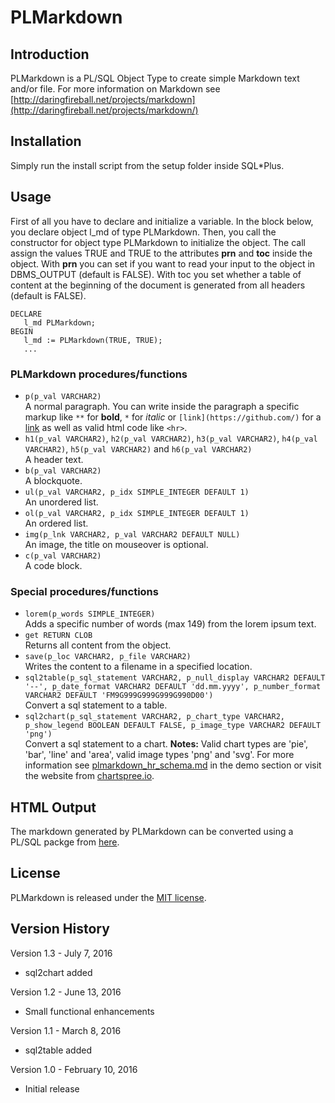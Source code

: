 # PLMarkdown

## Introduction
PLMarkdown is a PL/SQL Object Type to create simple Markdown text and/or file.
For more information on Markdown see [http://daringfireball.net/projects/markdown](http://daringfireball.net/projects/markdown/)

## Installation
Simply run the install script from the setup folder inside SQL*Plus.

## Usage
First of all you have to declare and initialize a variable. In the block below, you declare object l_md
  of type PLMarkdown. Then, you call the constructor for object type PLMarkdown to initialize the object. The call
  assign the values TRUE and TRUE to the attributes **prn** and **toc** inside the object. With **prn** you can set if you want
  to read your input to the object in DBMS_OUTPUT (default is FALSE). With toc you set whether a table of content at
  the beginning of the document is generated from all headers (default is FALSE).

    DECLARE
       l_md PLMarkdown;
    BEGIN
       l_md := PLMarkdown(TRUE, TRUE);
       ...


### PLMarkdown procedures/functions
* `p(p_val VARCHAR2)`<br>A normal paragraph. You can write inside the paragraph a specific markup like `**` for **bold**,
  `*` for *italic* or `[link](https://github.com/)` for a [link](https://github.com/) as well as valid html code like `<hr>`.
* `h1(p_val VARCHAR2)`, `h2(p_val VARCHAR2)`, `h3(p_val VARCHAR2)`, `h4(p_val VARCHAR2)`, `h5(p_val VARCHAR2)` and `h6(p_val VARCHAR2)`<br>A header text.
* `b(p_val VARCHAR2)`<br>A blockquote.
* `ul(p_val VARCHAR2, p_idx SIMPLE_INTEGER DEFAULT 1)`<br>An unordered list.
* `ol(p_val VARCHAR2, p_idx SIMPLE_INTEGER DEFAULT 1)`<br>An ordered list.
* `img(p_lnk VARCHAR2, p_val VARCHAR2 DEFAULT NULL)`<br>An image, the title on mouseover is optional.
* `c(p_val VARCHAR2)`<br>A code block.

### Special procedures/functions
* `lorem(p_words SIMPLE_INTEGER)`<br>Adds a specific number of  words (max 149) from the lorem ipsum text.
* `get RETURN CLOB`<br>Returns all content from the object.
* `save(p_loc VARCHAR2, p_file VARCHAR2)`<br>Writes the content to a filename in a specified location.
* `sql2table(p_sql_statement VARCHAR2, p_null_display VARCHAR2 DEFAULT '--', p_date_format VARCHAR2 DEFAULT 'dd.mm.yyyy', p_number_format VARCHAR2 DEFAULT 'FM9G999G999G999G990D00')`<br>Convert a sql statement to a table.
* `sql2chart(p_sql_statement VARCHAR2, p_chart_type VARCHAR2, p_show_legend BOOLEAN DEFAULT FALSE, p_image_type VARCHAR2 DEFAULT 'png')`<br>Convert a sql statement to a chart.
**Notes:** Valid chart types are 'pie', 'bar', 'line' and 'area', valid image types 'png' and 'svg'. For more information see [plmarkdown_hr_schema.md](https://github.com/teotiger/plmarkdown/blob/master/demo/plmarkdown_hr_schema.md) in the demo section or visit the website from [chartspree.io](http://chartspree.io).

## HTML Output
The markdown generated by PLMarkdown can be converted using a PL/SQL packge from [here](https://github.com/nvanbaren/Markdown-plsql).

## License
PLMarkdown is released under the [MIT license](https://github.com/teotiger/plmarkdown/blob/master/license.txt).

## Version History
Version 1.3 - July 7, 2016
* sql2chart added

Version 1.2 - June 13, 2016
* Small functional enhancements

Version 1.1 - March 8, 2016
* sql2table added

Version 1.0 - February 10, 2016
* Initial release
